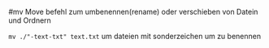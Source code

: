 #mv
Move befehl zum umbenennen(rename) oder verschieben von Datein und Ordnern

`mv ./"-text-txt" text.txt`
um dateien mit sonderzeichen um zu benennen
